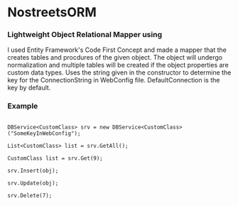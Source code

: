 # NostreetsORM
###  Lightweight Object Relational Mapper using
I used Entity Framework's Code First Concept and made a mapper that the creates tables and procdures of the given object. The object 
will undergo normalization and multiple tables will be created if the object properties are custom data types. Uses the string given in
the constructor to determine the key for the ConnectionString in WebConfig file. DefaultConnection is the key by default.

### Example
```

DBService<CustomClass> srv = new DBService<CustomClass>("SomeKeyInWebConfig");

List<CustomClass> list = srv.GetAll();

CustomClass list = srv.Get(9);

srv.Insert(obj);

srv.Update(obj);

srv.Delete(7);
```
